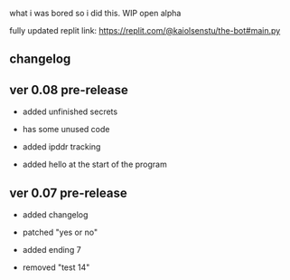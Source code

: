 what
i was bored so i did this. WIP open alpha

fully updated replit link: https://replit.com/@kaiolsenstu/the-bot#main.py

changelog
-
ver 0.08 pre-release
-
- added unfinished secrets

- has some unused code

- added ipddr tracking

- added hello at the start of the program

ver 0.07 pre-release
-
- added changelog

- patched "yes or no"

- added ending 7

- removed "test 14"

